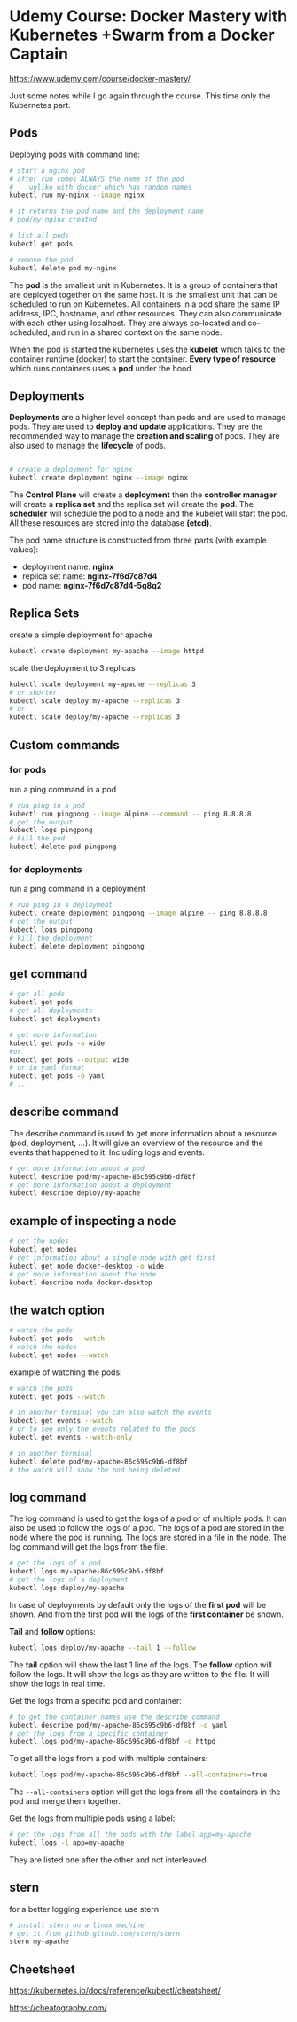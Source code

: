 # Udemy Course: Docker Mastery with Kubernetes +Swarm from a Docker Captain
https://www.udemy.com/course/docker-mastery/

Just some notes while I go again through the course. This time only the Kubernetes part.

## Pods

Deploying pods with command line:
```bash
# start a nginx pod
# after run comes ALWAYS the name of the pod 
#    unlike with docker which has random names
kubectl run my-nginx --image nginx

# it returns the pod name and the deployment name
# pod/my-nginx created

# list all pods
kubectl get pods

# remove the pod
kubectl delete pod my-nginx
```

The **pod** is the smallest unit in Kubernetes. It is a group of containers that are deployed together on the same host. It is the smallest unit that can be scheduled to run on Kubernetes. All containers in a pod share the same IP address, IPC, hostname, and other resources. They can also communicate with each other using localhost. They are always co-located and co-scheduled, and run in a shared context on the same node.

When the pod is started the kubernetes uses the **kubelet** which talks to the container runtime (docker) to start the container.
**Every type of resource** which runs containers uses a **pod** under the hood.

## Deployments

**Deployments** are a higher level concept than pods and are used to manage pods. They are used to **deploy and update** applications. They are the recommended way to manage the **creation and scaling** of pods. They are also used to manage the **lifecycle** of pods.

```bash

# create a deployment for nginx
kubectl create deployment nginx --image nginx

```
The **Control Plane** will create a **deployment** then the **controller manager** will create a **replica set** and the replica set will create the **pod**. The **scheduler** will schedule the pod to a node and the kubelet will start the pod. All these resources are stored into the database **(etcd)**.

The pod name structure is constructed from three parts (with example values):
- deployment name: **nginx**
- replica set name: **nginx-7f6d7c87d4**
- pod name: **nginx-7f6d7c87d4-5q8q2**


## Replica Sets

create a simple deployment for apache
```bash
kubectl create deployment my-apache --image httpd
```
scale the deployment to 3 replicas
```bash
kubectl scale deployment my-apache --replicas 3
# or shorter
kubectl scale deploy my-apache --replicas 3
# or 
kubectl scale deploy/my-apache --replicas 3
```

## Custom commands


### for pods

run a ping command in a pod

```bash
# run ping in a pod
kubectl run pingpong --image alpine --command -- ping 8.8.8.8
# get the output 
kubectl logs pingpong
# kill the pod
kubectl delete pod pingpong
```
### for deployments

run a ping command in a deployment

```bash
# run ping in a deployment
kubectl create deployment pingpong --image alpine -- ping 8.8.8.8
# get the output
kubectl logs pingpong
# kill the deployment
kubectl delete deployment pingpong
```


## get command

```bash
# get all pods
kubectl get pods
# get all deployments
kubectl get deployments

# get more information
kubectl get pods -o wide
#or
kubectl get pods --output wide
# or in yaml format
kubectl get pods -o yaml
# ...
```

## describe command

The describe command is used to get more information about a resource (pod, deployment, ...). It will give an overview of the resource and the events that happened to it. Including logs and events.

```bash
# get more information about a pod
kubectl describe pod/my-apache-86c695c9b6-df8bf
# get more information about a deployment
kubectl describe deploy/my-apache
```

## example of inspecting a node

```bash
# get the nodes
kubectl get nodes
# get information about a single node with get first
kubectl get node docker-desktop -o wide
# get more information about the node
kubectl describe node docker-desktop
```

## the watch option

```bash
# watch the pods
kubectl get pods --watch
# watch the nodes
kubectl get nodes --watch
```
example of watching the pods:

```bash
# watch the pods
kubectl get pods --watch

# in another terminal you can also watch the events
kubectl get events --watch
# or to see only the events related to the pods
kubectl get events --watch-only

# in another terminal
kubectl delete pod/my-apache-86c695c9b6-df8bf
# the watch will show the pod being deleted
```

## log command

The log command is used to get the logs of a pod or of multiple pods. It can also be used to follow the logs of a pod.  The logs of a pod are stored in the node where the pod is running. The logs are stored in a file in the node. The log command will get the logs from the file.

```bash
# get the logs of a pod
kubectl logs my-apache-86c695c9b6-df8bf
# get the logs of a deployment
kubectl logs deploy/my-apache
```
In case of deployments by default only the logs of the **first pod** will be shown. And from the first pod will the logs of the **first container** be shown.

**Tail** and **follow** options:

```bash
kubectl logs deploy/my-apache --tail 1 --follow
```

The **tail** option will show the last 1 line of the logs. The **follow** option will follow the logs. It will show the logs as they are written to the file. It will show the logs in real time.

Get the logs from a specific pod and container:

```bash
# to get the container names use the describe command
kubectl describe pod/my-apache-86c695c9b6-df8bf -o yaml
# get the logs from a specific container
kubectl logs pod/my-apache-86c695c9b6-df8bf -c httpd
```

To get all the logs from a pod with multiple containers:

```bash
kubectl logs pod/my-apache-86c695c9b6-df8bf --all-containers=true
```

The `--all-containers` option will get the logs from all the containers in the pod and merge them together.

Get the logs from multiple pods using a label:

```bash
# get the logs from all the pods with the label app=my-apache
kubectl logs -l app=my-apache
```
They are listed one after the other and not interleaved.

## stern

for a better logging experience use stern

```bash
# install stern on a linux machine
# get it from github github.com/stern/stern
stern my-apache
```

## Cheetsheet

https://kubernetes.io/docs/reference/kubectl/cheatsheet/

https://cheatography.com/
